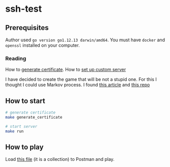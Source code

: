 # ssh-test

## Prerequisites

Author used `go version go1.12.13 darwin/amd64`.
You must have `docker` and `openssl` installed on your computer.

### Reading

How to [generate certificate](https://gist.github.com/cecilemuller/9492b848eb8fe46d462abeb26656c4f8#how-to-create-an-https-certificate-for-localhost-domains).
How to [set up custom server](https://github.com/go-swagger/go-swagger/blob/master/docs/tutorial/custom-server.md)

I have decided to create the game that will be not a stupid one.
For this I thought I could use Markov process.
I found [this article](https://ambareeshr.wordpress.com/2019/01/07/markov-decision-process-for-tic-tac-toe/) and
[this repo](https://github.com/revanurambareesh/mdp-tic-tac-toe)

## How to start
```.bash
# generate certificate
make generate_certificate

# start server
make run
```

## How to play

Load [this file](./ssh.postman_collection.json) (it is a collection) to Postman and play.
